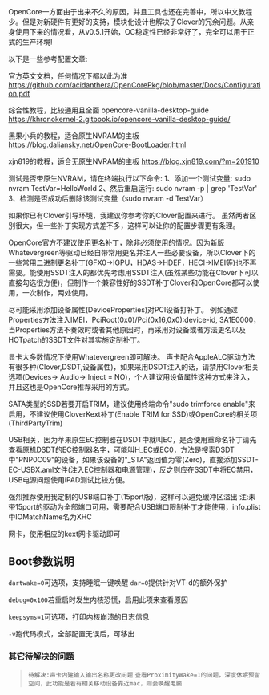 OpenCore一方面由于出来不久的原因，并且工具也还在完善中，所以中文教程少。但是对新硬件有更好的支持，模块化设计也解决了Clover的冗余问题。从亲身使用下来的情况看，从v0.5.1开始，OC稳定性已经非常好了，完全可以用于正式的生产环境!

以下是一些参考配置文章:

官方英文文档，任何情况下都以此为准
https://github.com/acidanthera/OpenCorePkg/blob/master/Docs/Configuration.pdf

综合性教程，比较通用且全面
opencore-vanilla-desktop-guide
https://khronokernel-2.gitbook.io/opencore-vanilla-desktop-guide/

黑果小兵的教程，适合原生NVRAM的主板
https://blog.daliansky.net/OpenCore-BootLoader.html

xjn819的教程，适合无原生NVRAM的主板
https://blog.xjn819.com/?m=201910

测试是否带原生NVRAM，请在终端执行以下命令:
1、添加一个测试变量: sudo nvram TestVar=HelloWorld
2、然后重启运行: sudo nvram -p | grep 'TestVar'
3、检测是否成功后删除该测试变量（sudo nvram -d TestVar）

如果你已有Clover引导环境，我建议你参考你的Clover配置来进行。
虽然两者区别很大，但一些补丁实现方式差不多，这样可以让你的配置步骤更有条理。

OpenCore官方不建议使用更名补丁，除非必须使用的情况。因为新版Whatevergreen等驱动已经自带常用更名并注入一些必要设备，所以Clover下的一些常用二进制更名补丁(GFX0->IGPU，HDAS->HDEF，HECI->IMEI等)也不再需要。能使用SSDT注入的都优先考虑用SSDT注入(虽然某些功能在Clover下可以直接勾选很方便)，但制作一个兼容性好的SSDT补丁Clover和OpenCore都可以使用，一次制作，两处使用。

尽可能采用添加设备属性(DeviceProperties)对PCI设备打补丁。
例如通过Properties方法注入IMEI，PciRoot(0x0)/Pci(0x16,0x0):device-id, 3A1E0000， 当Properties方法不奏效时或者其他原因时，再采用对设备或者方法更名以及HOTpatch的SSDT文件对其实施定制补丁。

显卡大多数情况下使用Whatevergreen即可解决。
声卡配合AppleALC驱动方法有很多种(Clover,DSDT,设备属性)，如果采用DSDT注入的话，请禁用Clover相关选项(Devices-> Audio-> Inject = NO)，个人建议用设备属性这种方式来注入，并且这也是OpenCore推荐采用的方式。

SATA类型的SSD若要开启TRIM，建议使用终端命令"sudo trimforce enable"来启用，不建议使用CloverKext补丁(Enable TRIM for SSD)或OpenCore的相关项(ThirdPartyTrim)

USB相关，因为苹果原生EC控制器在DSDT中就叫EC，是否使用重命名补丁请先查看原机DSDT的EC控制器名字，可能叫H_EC或EC0，方法是搜索DSDT中"PNP0C09"的设备，如果该设备的"_STA"返回值为零(Zero)，直接添加SSDT-EC-USBX.aml文件(注入EC控制器和电源管理)，反之则应在SSDT中将EC禁用，USB电源问题使用iPAD测试比较方便。

强烈推荐使用我定制的USB端口补丁(15port版)，这样可以避免缓冲区溢出
注:未带15port的驱动为全部端口可用，需要配合USB端口限制补丁才能使用，info.plist中IOMatchName名为XHC

网卡，使用相应的kext网卡驱动即可


## Boot参数说明
`dartwake=0`可选项，支持睡眠一键唤醒
`dar=0`提供针对VT-d的额外保护

`debug=0x100`若重启时发生内核恐慌，启用此项来查看原因

`keepsyms=1`可选项，打印内核崩溃的日志信息

`-v`跑代码模式，全部配置无误后，可移出

### 其它待解决的问题
> `待解决:声卡内建输入输出名称更改问题`
> `查看ProximityWake=1的问题，深度休眠预留空间，此功能是若有相关移动设备靠近mac，则会唤醒电脑`